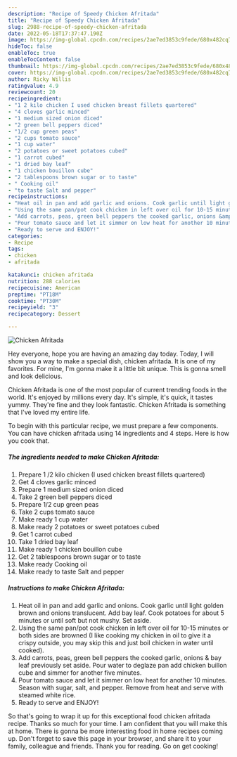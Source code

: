 ```yaml
---
description: "Recipe of Speedy Chicken Afritada"
title: "Recipe of Speedy Chicken Afritada"
slug: 2988-recipe-of-speedy-chicken-afritada
date: 2022-05-18T17:37:47.190Z
image: https://img-global.cpcdn.com/recipes/2ae7ed3853c9fede/680x482cq70/chicken-afritada-recipe-main-photo.jpg
hideToc: false
enableToc: true
enableTocContent: false
thumbnail: https://img-global.cpcdn.com/recipes/2ae7ed3853c9fede/680x482cq70/chicken-afritada-recipe-main-photo.jpg
cover: https://img-global.cpcdn.com/recipes/2ae7ed3853c9fede/680x482cq70/chicken-afritada-recipe-main-photo.jpg
author: Ricky Willis
ratingvalue: 4.9
reviewcount: 20
recipeingredient:
- "1 2 kilo chicken I used chicken breast fillets quartered"
- "4 cloves garlic minced"
- "1 medium sized onion diced"
- "2 green bell peppers diced"
- "1/2 cup green peas"
- "2 cups tomato sauce"
- "1 cup water"
- "2 potatoes or sweet potatoes cubed"
- "1 carrot cubed"
- "1 dried bay leaf"
- "1 chicken bouillon cube"
- "2 tablespoons brown sugar or to taste"
- " Cooking oil"
- "to taste Salt and pepper"
recipeinstructions:
- "Heat oil in pan and add garlic and onions. Cook garlic until light golden brown and onions translucent. Add bay leaf. Cook potatoes for about 5 minutes or until soft but not mushy. Set aside."
- "Using the same pan/pot cook chicken in left over oil for 10-15 minutes or both sides are browned (I like cooking my chicken in oil to give it a crispy outside, you may skip this and just boil chicken in water until cooked)."
- "Add carrots, peas, green bell peppers the cooked garlic, onions &amp; bay leaf previously set aside. Pour water to deglaze pan add chicken buillon cube and simmer for another five minutes."
- "Pour tomato sauce and let it simmer on low heat for another 10 minutes. Season with sugar, salt, and pepper. Remove from heat and serve with steamed white rice."
- "Ready to serve and ENJOY!"
categories:
- Recipe
tags:
- chicken
- afritada

katakunci: chicken afritada 
nutrition: 288 calories
recipecuisine: American
preptime: "PT18M"
cooktime: "PT30M"
recipeyield: "3"
recipecategory: Dessert

---
```



![Chicken Afritada](https://img-global.cpcdn.com/recipes/2ae7ed3853c9fede/680x482cq70/chicken-afritada-recipe-main-photo.jpg)

Hey everyone, hope you are having an amazing day today. Today, I will show you a way to make a special dish, chicken afritada. It is one of my favorites. For mine, I'm gonna make it a little bit unique. This is gonna smell and look delicious.



Chicken Afritada is one of the most popular of current trending foods in the world. It's enjoyed by millions every day. It's simple, it's quick, it tastes yummy. They're fine and they look fantastic. Chicken Afritada is something that I've loved my entire life.


To begin with this particular recipe, we must prepare a few components. You can have chicken afritada using 14 ingredients and 4 steps. Here is how you cook that.

<!--inarticleads1-->

##### The ingredients needed to make Chicken Afritada:

1. Prepare 1 /2 kilo chicken (I used chicken breast fillets quartered)
1. Get 4 cloves garlic minced
1. Prepare 1 medium sized onion diced
1. Take 2 green bell peppers diced
1. Prepare 1/2 cup green peas
1. Take 2 cups tomato sauce
1. Make ready 1 cup water
1. Make ready 2 potatoes or sweet potatoes cubed
1. Get 1 carrot cubed
1. Take 1 dried bay leaf
1. Make ready 1 chicken bouillon cube
1. Get 2 tablespoons brown sugar or to taste
1. Make ready  Cooking oil
1. Make ready to taste Salt and pepper




<!--inarticleads2-->

##### Instructions to make Chicken Afritada:

1. Heat oil in pan and add garlic and onions. Cook garlic until light golden brown and onions translucent. Add bay leaf. Cook potatoes for about 5 minutes or until soft but not mushy. Set aside.
1. Using the same pan/pot cook chicken in left over oil for 10-15 minutes or both sides are browned (I like cooking my chicken in oil to give it a crispy outside, you may skip this and just boil chicken in water until cooked).
1. Add carrots, peas, green bell peppers the cooked garlic, onions &amp; bay leaf previously set aside. Pour water to deglaze pan add chicken buillon cube and simmer for another five minutes.
1. Pour tomato sauce and let it simmer on low heat for another 10 minutes. Season with sugar, salt, and pepper. Remove from heat and serve with steamed white rice.
1. Ready to serve and ENJOY!



So that's going to wrap it up for this exceptional food chicken afritada recipe. Thanks so much for your time. I am confident that you will make this at home. There is gonna be more interesting food in home recipes coming up. Don't forget to save this page in your browser, and share it to your family, colleague and friends. Thank you for reading. Go on get cooking!

